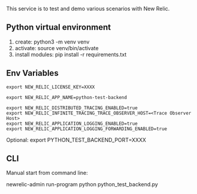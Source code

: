 This service is to test and demo various scenarios with New Relic.

## Python virtual environment

1) create:           python3 -m venv venv
2) activate:         source venv/bin/activate
3) install modules:  pip install -r requirements.txt

## Env Variables

    export NEW_RELIC_LICENSE_KEY=XXXX

    export NEW_RELIC_APP_NAME=python-test-backend

    export NEW_RELIC_DISTRIBUTED_TRACING_ENABLED=true
    export NEW_RELIC_INFINITE_TRACING_TRACE_OBSERVER_HOST=<Trace Observer Host>
    export NEW_RELIC_APPLICATION_LOGGING_ENABLED=true
    export NEW_RELIC_APPLICATION_LOGGING_FORWARDING_ENABLED=true

Optional:
    export PYTHON_TEST_BACKEND_PORT=XXXX
## CLI

Manual start from command line:

newrelic-admin run-program python python_test_backend.py